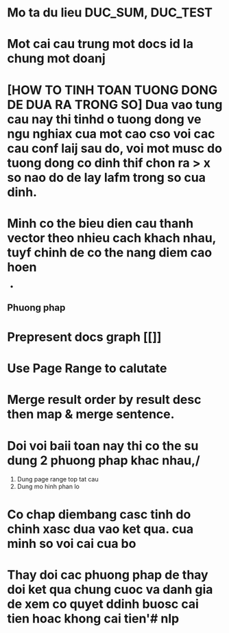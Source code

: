 # Mo ta du lieu DUC_SUM, DUC_TEST
# Mot cai cau trung mot docs id la chung mot doanj
# [HOW TO TINH TOAN TUONG DONG DE DUA RA TRONG SO] Dua vao tung cau nay thi tinhd o tuong dong ve ngu nghiax cua mot cao cso voi cac cau conf laij sau do, voi mot musc do tuong dong co dinh thif chon ra > x so nao do de lay lafm trong so cua dinh.
# Minh co the bieu dien cau thanh vector theo nhieu cach khach nhau, tuyf chinh de co the nang diem cao hoen
- 

## Phuong phap 
# Prepresent docs graph [[]] 
# Use Page Range to calutate
# Merge result order by result desc then map & merge sentence.


# Doi voi baii toan nay thi co the su dung 2 phuong phap khac nhau,/
1. Dung page range top tat cau
2. Dung mo hinh phan lo

# Co chap diembang casc tinh do chinh xasc dua vao ket qua. cua minh so voi cai cua bo
# Thay doi cac phuong phap de thay doi ket qua chung cuoc va danh gia de xem co quyet ddinh buosc cai tien hoac khong cai tien'# nlp
